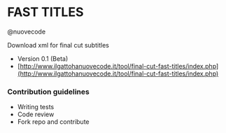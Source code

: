 # FAST TITLES #
@nuovecode

Download xml for final cut subtitles

* Version 0.1 (Beta)
* [http://www.ilgattohanuovecode.it/tool/final-cut-fast-titles/index.php](http://www.ilgattohanuovecode.it/tool/final-cut-fast-titles/index.php)


### Contribution guidelines ###

* Writing tests
* Code review
* Fork repo and contribute
